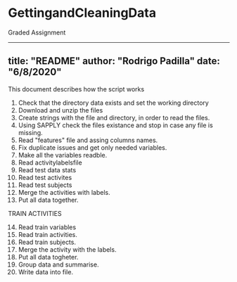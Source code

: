 # GettingandCleaningData
Graded Assignment

---
title: "README"
author: "Rodrigo Padilla"
date: "6/8/2020"
---

This document describes how the script works

1. Check that the directory data exists and set the working directory
2. Download and unzip the files
3. Create strings with the file and directory, in order to read the files.
4. Using SAPPLY check the files existance and stop in case any file is missing.
5. Read "features" file and assing columns names.
6. Fix duplicate issues and get only needed variables.
7. Make all the variables readble.
8. Read activitylabelsfile
9. Read test data stats
10. Read test activites
11. Read test subjects
12. Merge the activities with labels.
13. Put all data together.

TRAIN ACTIVITIES

14. Read train variables
15. Read train activities.
16. Read train subjects.
17. Merge the activity with the labels.
18. Put all data togheter.
19. Group data and summarise.
20. Write data into file.

